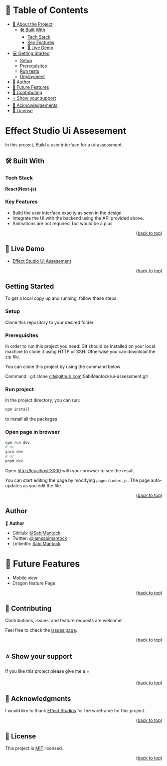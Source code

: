 # 📗 Table of Contents

- [📖 About the Project](#about-project)
  - [🛠 Built With](#built-with)
    - [Tech Stack](#tech-stack)
    - [Key Features](#key-features)
    - [🚀 Live Demo](#live-demo)
- [💻 Getting Started](#getting-started)
  - [Setup](#setup)
  - [Prerequisites](#prerequisites)
  - [Run tests](#run-tests)
  - [Deployment](#triangular_flag_on_post-deployment)
- [👥 Author](#author)
- [🔭 Future Features](#future-features)
- [🤝 Contributing](#contributing)
- [⭐️ Show your support](#support)
- [🙏 Acknowledgements](#acknowledgements)
- [📝 License](#license)

# Effect Studio Ui Assesement <a name='about-project'></a>

In this project, Build a user interface for a ui-assessment.

## 🛠 Built With <a name="built-with"></a>

<!-- Tech Stack -->

### Tech Stack <a name="tech-stack"></a>

**React(Next-js)**

### Key Features <a name="key-features"></a>

- Build the user interface exaclty as seen in the design.
- Integrate the UI with the backend using the API provided above.
- Animations are not required, but would be a plus.

<p align="right">(<a href="#readme-top">back to top</a>)</p>

## 🚀 Live Demo <a name="live-demo"></a>

- [Effect Studio Ui Assesement](https://ui-assessment-one.vercel.app/)

<p align="right">(<a href="#readme-top">back to top</a>)</p>

## Getting Started <a name="getting-started"></a>

To get a local copy up and running, follow these steps.

### Setup <a name="setup"></a>

Clone this repository to your desired folder

### Prerequisites <a name="prerequisites"></a>

In order to run this project you need:
Git should be installed on your local machine to clone it using HTTP or SSH. Otherwise you can download the zip file.

You can clone this project by using the command below

Command : git clone git@github.com:SabiMantock/ui-assessment.git

### Run project <a name="run-tests"></a>

In the project directory, you can run:

```bash
npm install
```

to install all the packages

### Open page in browser <a name="triangular_flag_on_post-deployment"></a>

```bash
npm run dev
# or
yarn dev
# or
pnpm dev
```

Open [http://localhost:3000](http://localhost:3000) with your browser to see the result.

You can start editing the page by modifying `pages/index.js`. The page auto-updates as you edit the file.

<p align="right">(<a href="#readme-top">back to top</a>)</p>

## Author <a name="author"></a>

👤 **Author**

- GitHub: [@SabiMantock](https://github.com/SabiMantock/)
- Twitter: [@iamsabimantock](https://twitter.com/iamsabimantock)
- LinkedIn: [Sabi Mantock](https://www.linkedin.com/in/sabi-mantock/)

<!-- FUTURE FEATURES -->

# 🔭 Future Features <a name="future-features"></a>

- Mobile view
- Dragon feature Page

<p align="right">(<a href="#readme-top">back to top</a>)</p>

<!-- CONTRIBUTING -->

## 🤝 Contributing <a name="contributing"></a>

Contributions, issues, and feature requests are welcome!

Feel free to check the [issues page](../../issues/).

<p align="right">(<a href="#readme-top">back to top</a>)</p>

<!-- SUPPORT -->

## ⭐️ Show your support <a name="support"></a>

If you like this project please give me a ⭐️

<p align="right">(<a href="#readme-top">back to top</a>)</p>

<!-- ACKNOWLEDGEMENTS -->

## 🙏 Acknowledgments <a name="acknowledgements"></a>

I would like to thank [Effect Studios](https://effectstudios.co/) for the wireframe for this project.

<p align="right">(<a href="#readme-top">back to top</a>)</p>

<!-- LICENSE -->

## 📝 License <a name="license"></a>

This project is [MIT](./LICENSE) licensed.

<p align="right">(<a href="#readme-top">back to top</a>)</p>
